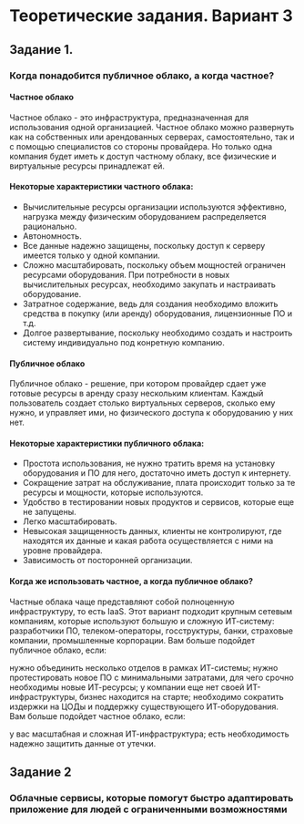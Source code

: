 # Теоретические задания. Вариант 3
## Задание 1.
### Когда понадобится публичное облако, а когда частное?

#### Частное облако
Частное облако - это инфраструктура, предназначенная для использования одной организацией. Частное облако можно развернуть как на собственных или арендованных серверах, самостоятельно, так и с помощью специалистов со стороны провайдера. Но только одна компания будет иметь к доступ частному облаку, все физические и виртуальные ресурсы принадлежат ей.

#### Некоторые характеристики частного облака: 
- Вычислительные ресурсы организации используются эффективно, нагрузка между физическим оборудованием распределяется рационально.
- Автономность.
- Все данные надежно защищены, поскольку доступ к серверу имеется только у одной компании.
- Сложно масштабировать, поскольку объем мощностей ограничен ресурсами оборудования. При потребности в новых вычислительных ресурсах, необходимо закупать и настраивать оборудование.
- Затратное содержание, ведь для создания необходимо вложить средства в покупку (или аренду) оборудования, лицензионные ПО и т.д.
- Долгое развертывание, поскольку необходимо создать и настроить систему индивидуально под конретную компанию.

#### Публичное облако
Публичное облако - решение, при котором провайдер сдает уже готовые ресурсы в аренду сразу нескольким клиентам. Каждый пользователь создает столько виртуальных серверов, сколько ему нужно, и управляет ими, но физического доступа к оборудованию у них нет.

#### Некоторые характеристики публичного облака:
- Простота использования, не нужно тратить время на установку оборудования и ПО для него, достаточно иметь доступ к интернету.
- Сокращение затрат на обслуживание, плата происходит только за те ресурсы и мощности, которые используются.
- Удобство в тестировании новых продуктов и сервисов, которые еще не запущены.
- Легко масштабировать.
- Невысокая защищенность данных, клиенты не контролируют, где находятся их данные и какая работа осуществляется с ними на уровне провайдера.
- Зависимость от посторонней организации.

#### Когда же использовать частное, а когда публичное облако?
Частные облака чаще представляют собой полноценную инфраструктуру, то есть IaaS. Этот вариант подходит крупным сетевым компаниям, которые используют большую и сложную ИТ-систему: разработчики ПО, телеком-операторы, госструктуры, банки, страховые компании, промышленные корпорации.
Вам больше подойдет публичное облако, если:

нужно объединить несколько отделов в рамках ИТ-системы;
нужно протестировать новое ПО с минимальными затратами, для чего срочно необходимы новые ИТ-ресурсы;
у компании еще нет своей ИТ-инфраструктуры, бизнес находится на старте;
необходимо сократить издержки на ЦОДы и поддержку существующего ИТ-оборудования.
Вам больше подойдет частное облако, если:

у вас масштабная и сложная ИТ-инфраструктура;
есть необходимость надежно защитить данные от утечки.

## Задание 2
### Облачные сервисы, которые помогут быстро адаптировать приложение для людей с ограниченными возможностями
